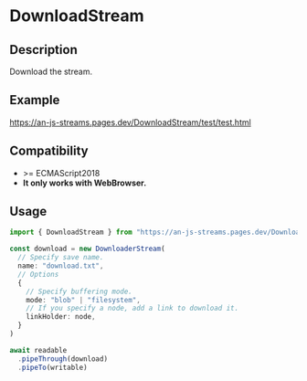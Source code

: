 # DownloadStream

## Description
Download the stream.

## Example
https://an-js-streams.pages.dev/DownloadStream/test/test.html

## Compatibility
* \>= ECMAScript2018
* **It only works with WebBrowser.**

## Usage
```ts
import { DownloadStream } from "https://an-js-streams.pages.dev/DownloadStream/DownloadStream.js" // or .ts

const download = new DownloaderStream(
  // Specify save name.
  name: "download.txt",
  // Options
  {
    // Specify buffering mode.
    mode: "blob" | "filesystem",
    // If you specify a node, add a link to download it.
    linkHolder: node,
  }
)

await readable
  .pipeThrough(download)
  .pipeTo(writable)
```